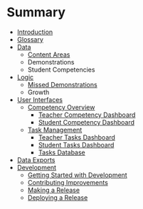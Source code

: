 # Summary

* [Introduction](README.md)
* [Glossary](glossary.md)
* [Data](data/README.md)
  * [Content Areas](data/content-areas.md)
  * Demonstrations
  * Student Competencies
* [Logic](logic/README.md)
  * [Missed Demonstrations](logic/missed-demonstrations.md)
  * Growth
* [User Interfaces](user_interfaces/README.md)
  * [Competency Overview](user_interfaces/competencies/README.md)
    * [Teacher Competency Dashboard](user_interfaces/competencies/teachers.md)
    * [Student Competency Dashboard](user_interfaces/competencies/students.md)
  * [Task Management](user_interfaces/tasks/README.md)
    * [Teacher Tasks Dashboard](user_interfaces/tasks/teachers.md)
    * [Student Tasks Dashboard](user_interfaces/tasks/students.md)
    * [Tasks Database](user_interfaces/tasks/database.md)
* [Data Exports](exports/README.md)
* [Development](development.md)
  * [Getting Started with Development](development/getting_started.md)
  * [Contributing Improvements](development/contributing.md)
  * [Making a Release](development/releases.md)
  * [Deploying a Release](development/deployment.md)

